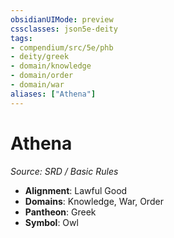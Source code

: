 ```yaml
---
obsidianUIMode: preview
cssclasses: json5e-deity
tags:
- compendium/src/5e/phb
- deity/greek
- domain/knowledge
- domain/order
- domain/war
aliases: ["Athena"]
---
```

# Athena
*Source: SRD / Basic Rules* 

- **Alignment**: Lawful Good
- **Domains**: Knowledge, War, Order
- **Pantheon**: Greek
- **Symbol**: Owl